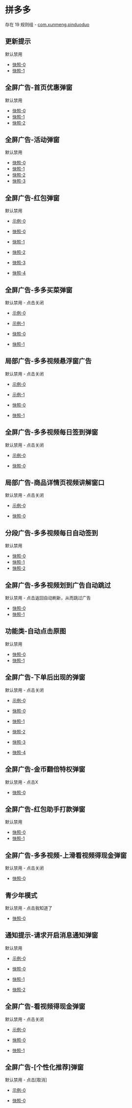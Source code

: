 # 拼多多

存在 19 规则组 - [com.xunmeng.pinduoduo](/src/apps/com.xunmeng.pinduoduo.ts)

## 更新提示

默认禁用

- [快照-0](https://i.gkd.li/i/12642017)
- [快照-1](https://i.gkd.li/i/13195645)

## 全屏广告-首页优惠弹窗

默认禁用

- [快照-0](https://i.gkd.li/i/12642015)
- [快照-1](https://i.gkd.li/i/12642019)
- [快照-2](https://i.gkd.li/i/13761182)

## 全屏广告-活动弹窗

默认禁用

- [快照-0](https://i.gkd.li/i/12642032)
- [快照-1](https://i.gkd.li/i/12642038)
- [快照-2](https://i.gkd.li/i/14310581)
- [快照-3](https://i.gkd.li/i/14614135)

## 全屏广告-红包弹窗

默认禁用

- [示例-0](https://m.gkd.li/57941037/f9f73d28-a124-41ba-9781-261a3af281c6)

- [快照-0](https://i.gkd.li/i/12642023)
- [快照-1](https://i.gkd.li/i/13625441)
- [快照-2](https://i.gkd.li/i/13669963)
- [快照-3](https://i.gkd.li/i/13944160)
- [快照-4](https://i.gkd.li/i/14456101)

## 全屏广告-多多买菜弹窗

默认禁用 - 点击关闭

- [示例-0](https://m.gkd.li/57941037/b6b638d0-9e99-4e4a-89ea-f2539a46cf56)
- [示例-1](https://m.gkd.li/57941037/059c82cd-cc70-4611-b3ab-c3c6c7e35f22)

- [快照-0](https://i.gkd.li/i/12642053)
- [快照-1](https://i.gkd.li/i/14596990)

## 局部广告-多多视频悬浮窗广告

默认禁用 - 点击关闭

- [示例-0](https://m.gkd.li/57941037/bfe9f8d5-2c13-4dbf-a0b3-a8347068afa6)
- [示例-1](https://m.gkd.li/57941037/bfe9f8d5-2c13-4dbf-a0b3-a8347068afa6)

- [快照-0](https://i.gkd.li/i/12642058)
- [快照-1](https://i.gkd.li/i/12642058)

## 全屏广告-多多视频每日签到弹窗

默认禁用 - 点击关闭

- [示例-0](https://m.gkd.li/57941037/29876836-b365-48c0-b129-4560ca193776)

- [快照-0](https://i.gkd.li/i/13804657)

## 局部广告-商品详情页视频讲解窗口

默认禁用 - 点击关闭

- [示例-0](https://m.gkd.li/57941037/560162d0-940d-413a-8f2e-e40c21c976e2)

- [快照-0](https://i.gkd.li/i/14549415)

## 分段广告-多多视频每日自动签到

默认禁用

- [快照-0](https://i.gkd.li/i/13201422)
- [快照-1](https://i.gkd.li/i/13372677)
- [快照-2](https://i.gkd.li/i/13205634)

## 全屏广告-多多视频划到广告自动跳过

默认禁用 - 点击返回自动刷新，从而跳过广告

- [快照-0](https://i.gkd.li/i/13446291)
- [快照-1](https://i.gkd.li/i/13791119)

## 功能类-自动点击原图

默认禁用

- [快照-0](https://i.gkd.li/i/13925378)
- [快照-1](https://i.gkd.li/i/13925380)

## 全屏广告-下单后出现的弹窗

默认禁用 - 点击关闭

- [示例-0](https://m.gkd.li/57941037/abc035bb-0d18-4711-b64c-a5319dd2191d)

- [快照-0](https://i.gkd.li/i/13927594)
- [快照-1](https://i.gkd.li/i/14434154)
- [快照-2](https://i.gkd.li/i/14456017)
- [快照-3](https://i.gkd.li/i/13308175)
- [快照-4](https://i.gkd.li/i/14549422)

## 全屏广告-金币翻倍特权弹窗

默认禁用 - 点击X

- [快照-0](https://i.gkd.li/i/13944165)

## 全屏广告-红包助手打款弹窗

默认禁用

- [快照-0](https://i.gkd.li/i/13972251)
- [快照-1](https://i.gkd.li/i/14341073)

## 全屏广告-多多视频-上滑看视频得现金弹窗

默认禁用 - 点击关闭

- [快照-0](https://i.gkd.li/i/13809053)

## 青少年模式

默认禁用 - 点击我知道了

- [快照-0](https://i.gkd.li/i/13809053)

## 通知提示-请求开启消息通知弹窗

默认禁用

- [示例-0](https://m.gkd.li/57941037/8f376a1e-750f-4677-af82-473f3522b67c)

- [快照-0](https://i.gkd.li/i/14109435)
- [快照-1](https://i.gkd.li/i/14549423)
- [快照-2](https://i.gkd.li/i/14662202)

## 全屏广告-看视频得现金弹窗

默认禁用 - 点击关闭

- [示例-0](https://m.gkd.li/57941037/532b339f-066c-4b35-9ca7-cb3821dcea5f)

- [快照-0](https://i.gkd.li/i/14305741)
- [快照-1](https://i.gkd.li/i/14317199)

## 全屏广告-[个性化推荐]弹窗

默认禁用 - 点击[取消]

- [示例-0](https://m.gkd.li/57941037/0dd45b10-e323-4ab0-8135-19f45115487a)

- [快照-0](https://i.gkd.li/i/14964851)

